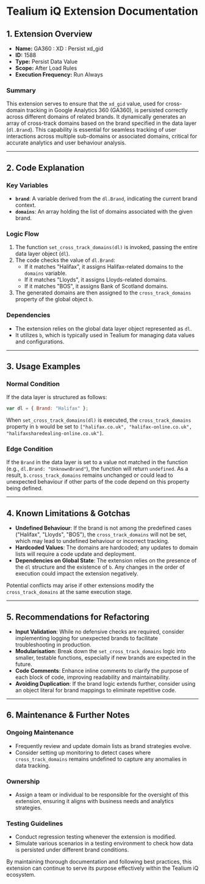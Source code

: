 # Tealium iQ Extension Documentation

## 1. Extension Overview

- **Name:** GA360 : XD : Persist xd_gid
- **ID:** 1588
- **Type:** Persist Data Value
- **Scope:** After Load Rules
- **Execution Frequency:** Run Always

### Summary
This extension serves to ensure that the `xd_gid` value, used for cross-domain tracking in Google Analytics 360 (GA360), is persisted correctly across different domains of related brands. It dynamically generates an array of cross-track domains based on the brand specified in the data layer (`dl.Brand`). This capability is essential for seamless tracking of user interactions across multiple sub-domains or associated domains, critical for accurate analytics and user behaviour analysis.

---

## 2. Code Explanation

### Key Variables
- **`brand`**: A variable derived from the `dl.Brand`, indicating the current brand context.
- **`domains`**: An array holding the list of domains associated with the given brand.

### Logic Flow
1. The function `set_cross_track_domains(dl)` is invoked, passing the entire data layer object (`dl`).
2. The code checks the value of `dl.Brand`:
   - If it matches "Halifax", it assigns Halifax-related domains to the `domains` variable.
   - If it matches "Lloyds", it assigns Lloyds-related domains.
   - If it matches "BOS", it assigns Bank of Scotland domains.
3. The generated domains are then assigned to the `cross_track_domains` property of the global object `b`.

### Dependencies
- The extension relies on the global data layer object represented as `dl`.
- It utilizes `b`, which is typically used in Tealium for managing data values and configurations.

---

## 3. Usage Examples

### Normal Condition
If the data layer is structured as follows:
```javascript
var dl = { Brand: "Halifax" };
```
When `set_cross_track_domains(dl)` is executed, the `cross_track_domains` property in `b` would be set to `["halifax.co.uk", "halifax-online.co.uk", "halifaxsharedealing-online.co.uk"]`.

### Edge Condition
If the `Brand` in the data layer is set to a value not matched in the function (e.g., `dl.Brand: "UnknownBrand"`), the function will return `undefined`. As a result, `b.cross_track_domains` remains unchanged or could lead to unexpected behaviour if other parts of the code depend on this property being defined.

---

## 4. Known Limitations & Gotchas

- **Undefined Behaviour**: If the brand is not among the predefined cases ("Halifax", "Lloyds", "BOS"), the `cross_track_domains` will not be set, which may lead to undefined behaviour or incorrect tracking.
- **Hardcoded Values**: The domains are hardcoded; any updates to domain lists will require a code update and deployment.
- **Dependencies on Global State**: The extension relies on the presence of the `dl` structure and the existence of `b`. Any changes in the order of execution could impact the extension negatively.
  
Potential conflicts may arise if other extensions modify the `cross_track_domains` at the same execution stage.

---

## 5. Recommendations for Refactoring

- **Input Validation**: While no defensive checks are required, consider implementing logging for unexpected brands to facilitate troubleshooting in production.
- **Modularisation**: Break down the `set_cross_track_domains` logic into smaller, testable functions, especially if new brands are expected in the future.
- **Code Comments**: Enhance inline comments to clarify the purpose of each block of code, improving readability and maintainability.
- **Avoiding Duplication**: If the brand logic extends further, consider using an object literal for brand mappings to eliminate repetitive code.

---

## 6. Maintenance & Further Notes

### Ongoing Maintenance
- Frequently review and update domain lists as brand strategies evolve.
- Consider setting up monitoring to detect cases where `cross_track_domains` remains undefined to capture any anomalies in data tracking.

### Ownership
- Assign a team or individual to be responsible for the oversight of this extension, ensuring it aligns with business needs and analytics strategies.

### Testing Guidelines
- Conduct regression testing whenever the extension is modified.
- Simulate various scenarios in a testing environment to check how data is persisted under different brand conditions.

By maintaining thorough documentation and following best practices, this extension can continue to serve its purpose effectively within the Tealium iQ ecosystem.